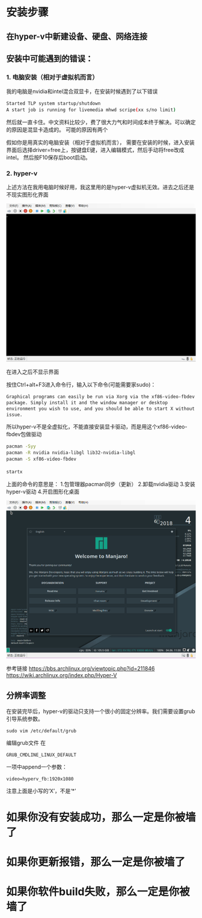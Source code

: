 # 安装步骤
## 在hyper-v中新建设备、硬盘、网络连接
## 安装中可能遇到的错误：

### 1. 电脑安装（相对于虚拟机而言）
我的电脑是nvidia和intel混合双显卡，在安装时候遇到了以下错误

```bash
Started TLP system startup/shutdown
A start job is running for livemedia mhwd scripe(xx s/no limit)
```

然后就一直卡住。中文资料比较少，费了很大力气和时间成本终于解决。可以确定的原因是混显卡造成的。
可能的原因有两个

假如你是用真实的电脑安装（相对于虚拟机而言），
需要在安装的时候，进入安装界面后选择driver=free上，按键盘E键，进入编辑模式，然后手动将free改成intel。
然后按F10保存后boot启动。

### 2. hyper-v

上述方法在我用电脑时候好用，我这里用的是hyper-v虚拟机无效。进去之后还是不现实图形化界面


![st.png](https://github.com/Luomusha/blog/blob/master/assets/st.png)


在进入之后不显示界面

按住Ctrl+alt+F3进入命令行，输入以下命令(可能需要家sudo)：

```
Graphical programs can easily be run via Xorg via the xf86-video-fbdev package. Simply install it and the window manager or desktop environment you wish to use, and you should be able to start X without issue.
```

所以hyper-v不是全虚拟化，不能直接安装显卡驱动，而是用这个xf86-video-fbdev包做驱动

```bash
pacman -Syy
pacman -R nvidia nvidia-libgl lib32-nvidia-libgl
pacman -S xf86-video-fbdev

startx
```

上面的命令的意思是：
1.包管理器pacman同步（更新）
2.卸载nvidia驱动
3.安装hyper-v驱动
4.开启图形化桌面

![done.png](https://github.com/Luomusha/blog/blob/master/assets/done.png)

参考链接
https://bbs.archlinux.org/viewtopic.php?id=211846
https://wiki.archlinux.org/index.php/Hyper-V

## 分辨率调整
在安装完毕后，hyper-v的驱动只支持一个很小的固定分辨率。我们需要设置grub引导系统参数。

```
sudo vim /etc/default/grub
```
编辑grub文件
在
```
GRUB_CMDLINE_LINUX_DEFAULT
```
一项中append一个参数：
```
video=hyperv_fb:1920x1080
```
注意上面是小写的‘X’，不是‘*’



# 如果你没有安装成功，那么一定是你被墙了
# 如果你更新报错，那么一定是你被墙了
# 如果你软件build失败，那么一定是你被墙了

